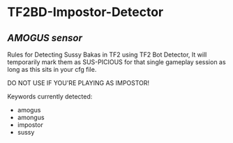 # TF2BD-Impostor-Detector

## ***AMOGUS sensor***
Rules for Detecting Sussy Bakas in TF2 using TF2 Bot Detector, It will temporarily mark them as SUS-PICIOUS for that single gameplay session
as long as this sits in your cfg file.

DO NOT USE IF YOU'RE PLAYING AS IMPOSTOR!

Keywords currently detected:
- amogus
- amongus
- impostor
- sussy


      
        
